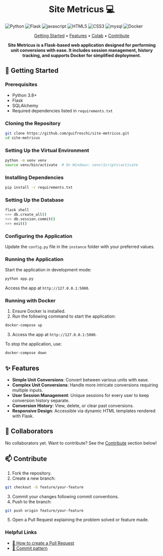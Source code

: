 [JAVASCRIPT__BADGE]: https://img.shields.io/badge/Javascript-000?style=for-the-badge&logo=javascript
[MY__SQL]: https://img.shields.io/badge/mysql-4479A1.svg?style=for-the-badge&logo=mysql&logoColor=white

<h1 align="center" style="font-weight: bold;">Site Metricus 💻</h1>

![Python](https://img.shields.io/badge/python-3670A0?style=for-the-badge&logo=python&logoColor=ffdd54)
![Flask](https://img.shields.io/badge/flask-%23000.svg?style=for-the-badge&logo=flask&logoColor=white)
![javascript][JAVASCRIPT__BADGE]
![HTML5](https://img.shields.io/badge/html5-%23E34F26.svg?style=for-the-badge&logo=html5&logoColor=white)
![CSS3](https://img.shields.io/badge/css3-%231572B6.svg?style=for-the-badge&logo=css3&logoColor=white)
![mysql][MY__SQL]
![Docker](https://img.shields.io/badge/docker-%230db7ed.svg?style=for-the-badge&logo=docker&logoColor=white)

<p align="center">
 <a href="#getting-started">Getting Started</a> •
  <a href="#features">Features</a> •
 <a href="#colab">Colab</a> •
 <a href="#contribute">Contribute</a>
</p>

<p align="center">
  <b>Site Metricus is a Flask-based web application designed for performing unit conversions with ease. It includes session management, history tracking, and supports Docker for simplified deployment.</b>
</p>

<h2 id="getting-started">🚀 Getting Started</h2>

<h3>Prerequisites</h3>

- Python 3.8+
- Flask
- SQLAlchemy
- Required dependencies listed in `requirements.txt`

<h3>Cloning the Repository</h3>

```bash
git clone https://github.com/guifreschi/site-metricus.git
cd site-metricus
```

<h3>Setting Up the Virtual Environment</h3>

```bash
python -m venv venv
source venv/bin/activate  # On Windows: venv\Scripts\activate
```

<h3>Installing Dependencies</h3>

```bash
pip install -r requirements.txt
```

<h3>Setting Up the Database</h3>

```bash
flask shell
>>> db.create_all()
>>> db.session.commit()
>>> exit()
```

<h3>Configuring the Application</h3>

Update the `config.py` file in the `instance` folder with your preferred values.

<h3>Running the Application</h3>

Start the application in development mode:

```bash
python app.py
```

Access the app at `http://127.0.0.1:5000`.

<h3>Running with Docker</h3>

1. Ensure Docker is installed.
2. Run the following command to start the application:

```bash
docker-compose up
```

3. Access the app at `http://127.0.0.1:5000`.

To stop the application, use:

```bash
docker-compose down
```

<h2 id="features">✨ Features</h2>

- **Simple Unit Conversions**: Convert between various units with ease.
- **Complex Unit Conversions**: Handle more intricate conversions requiring multiple inputs.
- **User Session Management**: Unique sessions for every user to keep conversion history separate.
- **Conversion History**: View, delete, or clear past conversions.
- **Responsive Design**: Accessible via dynamic HTML templates rendered with Flask.

<h2 id="colab">🤝 Collaborators</h2>

No collaborators yet. Want to contribute? See the [Contribute](#contribute) section below!

<h2 id="contribute">📫 Contribute</h2>

1. Fork the repository.
2. Create a new branch:

```bash
git checkout -b feature/your-feature
```

3. Commit your changes following commit conventions.
4. Push to the branch:

```bash
git push origin feature/your-feature
```

5. Open a Pull Request explaining the problem solved or feature made.

<h3>Helpful Links</h3>

- [📝 How to create a Pull Request](https://www.atlassian.com/br/git/tutorials/making-a-pull-request)
- [💾 Commit pattern](https://gist.github.com/joshbuchea/6f47e86d2510bce28f8e7f42ae84c716)

